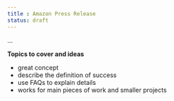 ```yaml
---
title : Amazon Press Release
status: draft
---
```


...

**Topics to cover and ideas**

 - great concept
 - describe the definition of success
 - use FAQs to explain details
 - works for main pieces of work and smaller projects